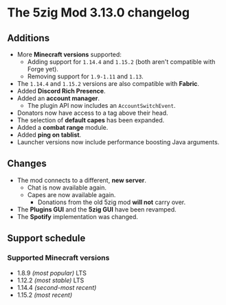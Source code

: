 # The 5zig Mod 3.13.0 changelog
## Additions
+ More **Minecraft versions** supported:
	+ Adding support for `1.14.4` and `1.15.2` (both aren't compatible with Forge yet).
	+ Removing support for `1.9-1.11` and `1.13`.
+ The `1.14.4` and `1.15.2` versions are also compatible with **Fabric**.
+ Added **Discord Rich Presence**.
+ Added an **account manager**.
	+ The plugin API now includes an `AccountSwitchEvent`.
+ Donators now have access to a tag above their head.
+ The selection of **default capes** has been expanded.
+ Added a **combat range** module.
+ Added **ping on tablist**.
+ Launcher versions now include performance boosting Java arguments.

## Changes
+ The mod connects to a different, **new server**.
	+ Chat is now available again.
	+ Capes are now available again.
		+ Donations from the old 5zig mod **will not** carry over.
+ The **Plugins GUI** and the **5zig GUI** have been revamped.
+ The **Spotify** implementation was changed.

## Support schedule
### Supported Minecraft versions
+ 1.8.9 *(most popular)* LTS
+ 1.12.2 *(most stable)* LTS
+ 1.14.4 *(second-most recent)*
+ 1.15.2 *(most recent)*
